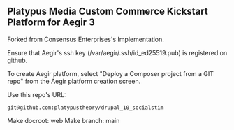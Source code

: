 ## Platypus Media Custom Commerce Kickstart Platform for Aegir 3

Forked from Consensus Enterprises's Implementation.

Ensure that Aegir's ssh key (/var/aegir/.ssh/id_ed25519.pub) is registered on github.

To create Aegir platform, select "Deploy a Composer project from a GIT repo"
from the Aegir platform creation screen.

Use this repo's URL:
```
git@github.com:platypustheory/drupal_10_socialstim
```
Make docroot: web
Make branch: main
